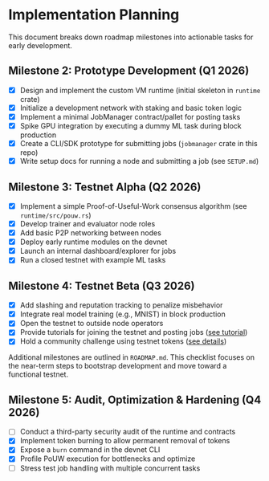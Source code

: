 # Implementation Planning

This document breaks down roadmap milestones into actionable tasks for early development.

## Milestone 2: Prototype Development (Q1 2026)
- [x] Design and implement the custom VM runtime (initial skeleton in `runtime` crate)
- [x] Initialize a development network with staking and basic token logic
- [x] Implement a minimal JobManager contract/pallet for posting tasks
- [x] Spike GPU integration by executing a dummy ML task during block production
- [x] Create a CLI/SDK prototype for submitting jobs (`jobmanager` crate in this repo)
- [x] Write setup docs for running a node and submitting a job (see `SETUP.md`)

## Milestone 3: Testnet Alpha (Q2 2026)
- [x] Implement a simple Proof-of-Useful-Work consensus algorithm (see `runtime/src/pouw.rs`)
- [x] Develop trainer and evaluator node roles
- [x] Add basic P2P networking between nodes
- [x] Deploy early runtime modules on the devnet
- [x] Launch an internal dashboard/explorer for jobs
- [x] Run a closed testnet with example ML tasks

## Milestone 4: Testnet Beta (Q3 2026)
- [x] Add slashing and reputation tracking to penalize misbehavior
- [x] Integrate real model training (e.g., MNIST) in block production
 - [x] Open the testnet to outside node operators
 - [x] Provide tutorials for joining the testnet and posting jobs ([see tutorial](TESTNET_TUTORIAL.md))
 - [x] Hold a community challenge using testnet tokens ([see details](COMMUNITY_CHALLENGE.md))

Additional milestones are outlined in `ROADMAP.md`. This checklist focuses on the near-term steps to bootstrap development and move toward a functional testnet.

## Milestone 5: Audit, Optimization & Hardening (Q4 2026)
- [ ] Conduct a third-party security audit of the runtime and contracts
- [x] Implement token burning to allow permanent removal of tokens
- [x] Expose a `burn` command in the devnet CLI
- [x] Profile PoUW execution for bottlenecks and optimize
- [ ] Stress test job handling with multiple concurrent tasks
